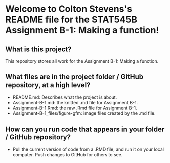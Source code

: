 # Welcome to Colton Stevens's README file for the STAT545B Assignment B-1: Making a function!

## What is this project?

This repository stores all work for the Assignment B-1: Making a function.

## What files are in the project folder / GitHub repository, at a high level?
 
 - README.md: Describes what the project is about.
 - Assignment-B-1.md: the knitted .md file for Assignment B-1.
 - Assignment-B-1.Rmd: the raw .Rmd file for Assignment B-1.
 - Assignment-B-1_files/figure-gfm: image files created by the .md file.

## How can you run code that appears in your folder / GitHub repository?

- Pull the current version of code from a .RMD file, and run it on your local computer. Push changes to GitHub for others to see.
